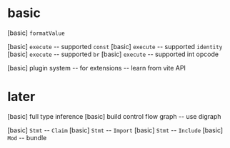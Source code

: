 # basic

[basic] `formatValue`

[basic] `execute` -- supported `const`
[basic] `execute` -- supported `identity`
[basic] `execute` -- supported `br`
[basic] `execute` -- supported int opcode

[basic] plugin system -- for extensions -- learn from vite API

# later

[basic] full type inference
[basic] build control flow graph -- use digraph

[basic] `Stmt` -- `Claim`
[basic] `Stmt` -- `Import`
[basic] `Stmt` -- `Include`
[basic] `Mod` -- bundle
